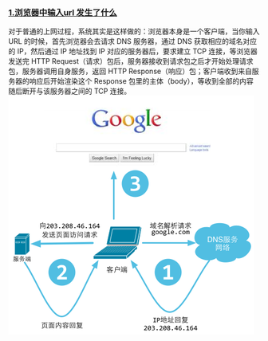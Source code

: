 ### [1.浏览器中输入url 发生了什么](https://learnku.com/docs/build-web-application-with-golang/031-web-working-mode/3168)
对于普通的上网过程，系统其实是这样做的：浏览器本身是一个客户端，当你输入 URL 的时候，首先浏览器会去请求 DNS 服务器，通过 DNS 获取相应的域名对应的 IP，然后通过 IP 地址找到 IP 对应的服务器后，要求建立 TCP 连接，等浏览器发送完 HTTP Request（请求）包后，服务器接收到请求包之后才开始处理请求包，服务器调用自身服务，返回 HTTP Response（响应）包；客户端收到来自服务器的响应后开始渲染这个 Response 包里的主体（body），等收到全部的内容随后断开与该服务器之间的 TCP 连接。
![img.png](img/img.png)
